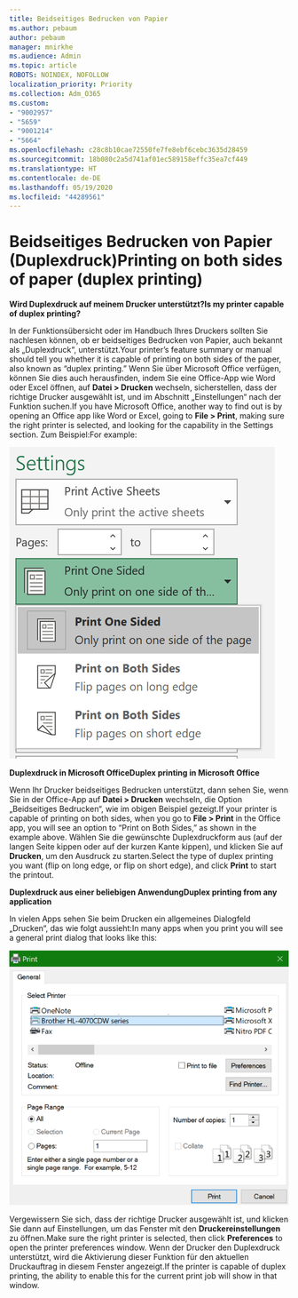 ```yaml
---
title: Beidseitiges Bedrucken von Papier
ms.author: pebaum
author: pebaum
manager: mnirkhe
ms.audience: Admin
ms.topic: article
ROBOTS: NOINDEX, NOFOLLOW
localization_priority: Priority
ms.collection: Adm_O365
ms.custom:
- "9002957"
- "5659"
- "9001214"
- "5664"
ms.openlocfilehash: c28c8b10cae72550fe7fe8ebf6cebc3635d28459
ms.sourcegitcommit: 18b080c2a5d741af01ec589158effc35ea7cf449
ms.translationtype: HT
ms.contentlocale: de-DE
ms.lasthandoff: 05/19/2020
ms.locfileid: "44289561"
---
```

# <a name="printing-on-both-sides-of-paper-duplex-printing"></a><span data-ttu-id="0a74d-102">Beidseitiges Bedrucken von Papier (Duplexdruck)</span><span class="sxs-lookup"><span data-stu-id="0a74d-102">Printing on both sides of paper (duplex printing)</span></span>

<span data-ttu-id="0a74d-103">**Wird Duplexdruck auf meinem Drucker unterstützt?**</span><span class="sxs-lookup"><span data-stu-id="0a74d-103">**Is my printer capable of duplex printing?**</span></span>

<span data-ttu-id="0a74d-104">In der Funktionsübersicht oder im Handbuch Ihres Druckers sollten Sie nachlesen können, ob er beidseitiges Bedrucken von Papier, auch bekannt als „Duplexdruck“, unterstützt.</span><span class="sxs-lookup"><span data-stu-id="0a74d-104">Your printer’s feature summary or manual should tell you whether it is capable of printing on both sides of the paper, also known as “duplex printing.”</span></span> <span data-ttu-id="0a74d-105">Wenn Sie über Microsoft Office verfügen, können Sie dies auch herausfinden, indem Sie eine Office-App wie Word oder Excel öffnen, auf **Datei > Drucken** wechseln, sicherstellen, dass der richtige Drucker ausgewählt ist, und im Abschnitt „Einstellungen“ nach der Funktion suchen.</span><span class="sxs-lookup"><span data-stu-id="0a74d-105">If you have Microsoft Office, another way to find out is by opening an Office app like Word or Excel, going to **File > Print**, making sure the right printer is selected, and looking for the capability in the Settings section.</span></span> <span data-ttu-id="0a74d-106">Zum Beispiel:</span><span class="sxs-lookup"><span data-stu-id="0a74d-106">For example:</span></span> 

![Druckereinstellungen](media/print-settings.png)

<span data-ttu-id="0a74d-108">**Duplexdruck in Microsoft Office**</span><span class="sxs-lookup"><span data-stu-id="0a74d-108">**Duplex printing in Microsoft Office**</span></span>

<span data-ttu-id="0a74d-109">Wenn Ihr Drucker beidseitiges Bedrucken unterstützt, dann sehen Sie, wenn Sie in der Office-App auf **Datei > Drucken** wechseln, die Option „Beidseitiges Bedrucken“, wie im obigen Beispiel gezeigt.</span><span class="sxs-lookup"><span data-stu-id="0a74d-109">If your printer is capable of printing on both sides, when you go to **File > Print** in the Office app, you will see an option to “Print on Both Sides,” as shown in the example above.</span></span>  <span data-ttu-id="0a74d-110">Wählen Sie die gewünschte Duplexdruckform aus (auf der langen Seite kippen oder auf der kurzen Kante kippen), und klicken Sie auf **Drucken**, um den Ausdruck zu starten.</span><span class="sxs-lookup"><span data-stu-id="0a74d-110">Select the type of duplex printing you want (flip on long edge, or flip on short edge), and click **Print** to start the printout.</span></span>

<span data-ttu-id="0a74d-111">**Duplexdruck aus einer beliebigen Anwendung**</span><span class="sxs-lookup"><span data-stu-id="0a74d-111">**Duplex printing from any application**</span></span>

<span data-ttu-id="0a74d-112">In vielen Apps sehen Sie beim Drucken ein allgemeines Dialogfeld „Drucken“, das wie folgt aussieht:</span><span class="sxs-lookup"><span data-stu-id="0a74d-112">In many apps when you print you will see a general print dialog that looks like this:</span></span> 

![Dialogfeld „Drucken“](media/print-dialog.png)

<span data-ttu-id="0a74d-114">Vergewissern Sie sich, dass der richtige Drucker ausgewählt ist, und klicken Sie dann auf Einstellungen, um das Fenster mit den **Druckereinstellungen** zu öffnen.</span><span class="sxs-lookup"><span data-stu-id="0a74d-114">Make sure the right printer is selected, then click **Preferences** to open the printer preferences window.</span></span> <span data-ttu-id="0a74d-115">Wenn der Drucker den Duplexdruck unterstützt, wird die Aktivierung dieser Funktion für den aktuellen Druckauftrag in diesem Fenster angezeigt.</span><span class="sxs-lookup"><span data-stu-id="0a74d-115">If the printer is capable of duplex printing, the ability to enable this for the current print job will show in that window.</span></span>
